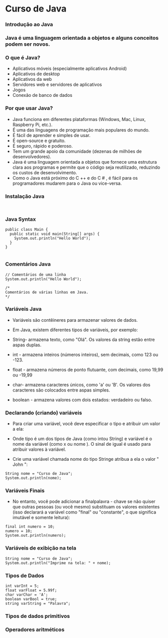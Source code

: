# Curso de Java

### Introdução ao Java

### Java é uma linguagem orientada a objetos e alguns conceitos podem ser novos.

### O que é Java?

- Aplicativos móveis (especialmente aplicativos Android)
- Aplicativos de desktop
- Aplicativos da web
- Servidores web e servidores de aplicativos
- Jogos
- Conexão de banco de dados


### Por que usar Java?

- Java funciona em diferentes plataformas (Windows, Mac, Linux, Raspberry Pi, etc.).
- É uma das linguagens de programação mais populares do mundo.
- É fácil de aprender e simples de usar.
- É open-source e gratuito.
- É seguro, rápido e poderoso.
- Tem um grande apoio da comunidade (dezenas de milhões de desenvolvedores).
- Java é uma linguagem orientada a objetos que fornece uma estrutura clara aos programas e      permite que o código seja reutilizado, reduzindo os custos de desenvolvimento.
- Como o Java está próximo do C ++ e do C # , é fácil para os programadores mudarem para o Java ou vice-versa.

### Instalação Java
```


```
### Java Syntax
```
public class Main {
  public static void main(String[] args) {
    System.out.println("Hello World");
  }
}


```
### Comentários Java
```
// Comentários de uma linha
System.out.println("Hello World");

/*
Comentários de várias linhas em Java.
*/
```

### Variáveis ​​Java

- Variáveis ​​são contêineres para armazenar valores de dados. 
- Em Java, existem diferentes tipos de variáveis, por exemplo:

- String- armazena texto, como "Olá". Os valores da string estão entre aspas duplas.
- int - armazena inteiros (números inteiros), sem decimais, como 123 ou -123.
- float - armazena números de ponto flutuante, com decimais, como 19,99 ou -19,99
- char- armazena caracteres únicos, como 'a' ou 'B'. Os valores dos caracteres são colocados entre aspas simples.
- boolean - armazena valores com dois estados: verdadeiro ou falso.

### Declarando (criando) variáveis
- Para criar uma variável, você deve especificar o tipo e atribuir um valor a ela:
- Onde tipo é um dos tipos de Java (como intou String) e variável é o nome da variável (como x ou nome ). O sinal de igual é usado para atribuir valores à variável.

- Crie uma variável chamada nome do tipo Stringe atribua a ela o valor " John ":

```
String nome = "Curso de Java";
System.out.println(nome);
```
### Variáveis ​​Finais
- No entanto, você pode adicionar a finalpalavra - chave se não quiser que outras pessoas (ou você mesmo) substituam os valores existentes (isso declarará a variável como "final" ou "constante", o que significa imutável e somente leitura):

```
final int numero = 10;
numero = 10;
System.out.println(numero);
```

### Variáveis de exibição na tela
```
String nome = "Curso de Java";
System.out.println("Imprime na tela: " + nome);
```
### Tipos de Dados
```
int varInt = 5;
float varFloat = 5.99f;
char varChar = 'A';
boolean varBool = true;
string varString = "Palavra";
```
### Tipos de dados primitivos

### Operadores aritméticos

